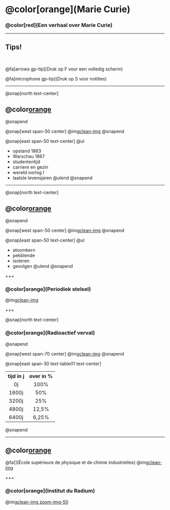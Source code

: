# @color[orange](Marie Curie)

### @color[red](Een verhaal over Marie Curie)

---

## Tips!

<br>

@fa[arrows gp-tip](Druk op F voor een volledig scherm)

@fa[microphone gp-tip](Druk op S voor notities)

---
@snap[north text-center]
## @color[orange](Biografie)
@snapend

@snap[west span-50 center]
@img[clean-img](afbeeldingen/mc_001.jpeg)
@snapend

@snap[east span-50 text-center]
@ul
- opstand 1863
- Warschau 1867
- studententijd
- carriere en gezin
- wereld oorlog I
- laatste levensjaren
@ulend
@snapend

---

@snap[north text-center]
## @color[orange](Radium)
@snapend

@snap[west span-50 center]
@img[clean-img](afbeeldingen/radium_atoom_02.jpg)
@snapend

@snap[east span-50 text-center]
@ul
- atoomkern
- pekblende
- isoleren
- gevolgen
@ulend
@snapend

+++

### @color[orange](Periodiek stelsel)
@img[clean-img](afbeeldingen/radium_periodiek_stelsel_02.jpeg)

+++

@snap[north text-center]
### @color[orange](Radioactief verval)
@snapend

@snap[west span-70 center]
@img[clean-img](afbeeldingen/radioactief_verval2.png)
@snapend

@snap[east span-30 text-table01 text-center]
<table>
  <tr>
    <th align="center">tijd in j</th>
    <th align="center">over in &percnt;</th>
  </tr>
  <tr>
    <td align="center">0j</td>
    <td align="center">100&percnt;</td>
  </tr>
  <tr>
    <td align="center">1600j</td>
    <td align="center">50&percnt;</td>
  </tr>
  <tr>
    <td align="center">3200j</td>
    <td align="center">25&percnt;</td>
  </tr>
  <tr>
    <td align="center">4800j</td>
    <td align="center">12,5&percnt;</td>
  </tr>
  <tr>
    <td align="center">6400j</td>
    <td align="center">6,25&percnt;</td>
  </tr>
</table>
@snapend

---

## @color[orange](Parijs)
@fa[](École supérieure de physique et de chimie industrielles)
@img[clean-img](afdruk/afb/mc_sorbone_01.jpg)

+++

### @color[orange](Institut du Radium)
@img[clean-img zoom-img-50](afdruk/afb/institut_du_radium_01.jpg)



